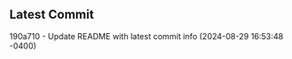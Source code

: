 
## Latest Commit
190a710 - Update README with latest commit info (2024-08-29 16:53:48 -0400) <Yunxi-Zhou>
